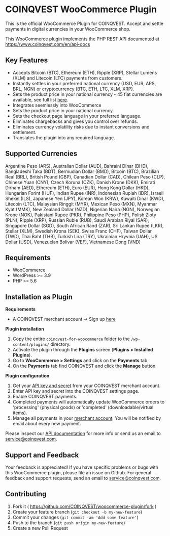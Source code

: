 # COINQVEST WooCommerce Plugin

This is the official WooCommerce Plugin for COINQVEST. Accept and settle payments in digital currencies in your WooCommerce shop.

This WooCommerce plugin implements the PHP REST API documented at https://www.coinqvest.com/en/api-docs

Key Features
------------
* Accepts Bitcoin (BTC), Ethereum (ETH), Ripple (XRP), Stellar Lumens (XLM) and Litecoin (LTC) payments from customers.
* Instantly settles in your preferred national currency (USD, EUR, ARS, BRL, NGN) or cryptocurrency (BTC, ETH, LTC, XLM, XRP).
* Sets the product price in your national currency - 45 fiat currencies are available, see full list [here](https://www.coinqvest.com/en/api-docs#get-exchange-rate-global).
* Integrates seemlessly into WooCommerce
* Sets the product price in your national currency.
* Sets the checkout page language in your preferred language.
* Eliminates chargebacks and gives you control over refunds.
* Eliminates currency volatility risks due to instant conversions and settlement.
* Translates the plugin into any required language.

Supported Currencies
------------

Argentine Peso (ARS), Australian Dollar (AUD), Bahraini Dinar (BHD), Bangladeshi Taka (BDT), Bermudian Dollar (BMD), Bitcoin (BTC), Brazilian Real (BRL), British Pound (GBP), Canadian Dollar (CAD), Chilean Peso (CLP), Chinese Yuan (CNY), Czech Koruna (CZK), Danish Krone (DKK), Emirati Dirham (AED), Ethereum (ETH), Euro (EUR), Hong Kong Dollar (HKD), Hungarian Forint (HUF), Indian Rupee (INR), Indonesian Rupiah (IDR), Israeli Shekel (ILS), Japanese Yen (JPY), Korean Won (KRW), Kuwaiti Dinar (KWD), Litecoin (LTC), Malaysian Ringgit (MYR), Mexican Peso (MXN), Myanmar Kyat (MMK), New Zealand Dollar (NZD), Nigerian Naira (NGN), Norwegian Krone (NOK), Pakistani Rupee (PKR), Philippine Peso (PHP), Polish Zloty (PLN), Ripple (XRP), Russian Ruble (RUB), Saudi Arabian Riyal (SAR), Singapore Dollar (SGD), South African Rand (ZAR), Sri Lankan Rupee (LKR), Stellar (XLM), Swedish Krona (SEK), Swiss Franc (CHF), Taiwan Dollar (TWD), Thai Baht (THB), Turkish Lira (TRY), Ukrainian Hryvnia (UAH), US Dollar (USD), Venezuelan Bolivar (VEF), Vietnamese Dong (VND)

Requirements
------------
* WooCommerce
* WordPress >= 3.9
* PHP >= 5.6


Installation as Plugin
---------------------
**Requirements**

* A COINQVEST merchant account -> Sign up [here](https://www.coinqvest.com)

**Plugin installation**

1. Copy the entire `coinqvest-for-woocommerce` folder to the `/wp-content/plugins/` directory.
1. Activate the plugin through the **Plugins** screen (**Plugins > Installed Plugins**).
1. Go to **WooCommerce > Settings** and click on the **Payments** tab.
1. On the **Payments** tab find COINQVEST and click the **Manage** button

**Plugin configuration**

1. Get your [API key and secret](https://www.coinqvest.com/en/api-settings) from your COINQVEST merchant account.
1. Enter API key and secret into the COINQVEST settings page.
1. Enable COINQVEST payments.
1. Completed payments will automatically update WooCommerce orders to 'processing' (physical goods) or 'completed' (downloadable/virtual items).
1. Manage all payments in your [merchant account](https://www.coinqvest.com). You will be notified by email about every new payment.

Please inspect our [API documentation](https://www.coinqvest.com/en/api-docs) for more info or send us an email to service@coinqvest.com.

Support and Feedback
--------------------
Your feedback is appreciated! If you have specific problems or bugs with this WooCommerce plugin, please file an issue on Github. For general feedback and support requests, send an email to service@coinqvest.com.

Contributing
------------

1. Fork it ( https://github.com/COINQVEST/woocommerce-plugin/fork )
2. Create your feature branch (`git checkout -b my-new-feature`)
3. Commit your changes (`git commit -am 'Add some feature'`)
4. Push to the branch (`git push origin my-new-feature`)
5. Create a new Pull Request